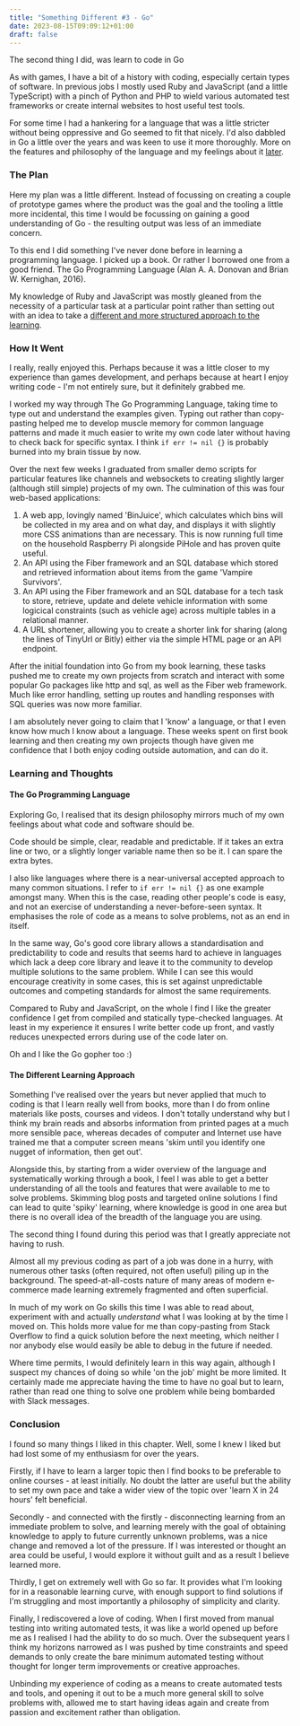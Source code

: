 ```yaml
---
title: "Something Different #3 - Go"
date: 2023-08-15T09:09:12+01:00
draft: false
---
```


The second thing I did, was learn to code in Go<!--more-->


As with games, I have a bit of a history with coding, especially certain types of software. In previous jobs I mostly used Ruby and JavaScript (and a little TypeScript) with a pinch of Python and PHP to wield various automated test frameworks or create internal websites to host useful test tools.

For some time I had a hankering for a language that was a little stricter without being oppressive and Go seemed to fit that nicely. I'd also dabbled in Go a little over the years and was keen to use it more thoroughly. More on the features and philosophy of the language and my feelings about it [later](#the-go-programming-language).


### The Plan

Here my plan was a little different. Instead of focussing on creating a couple of prototype games where the product was the goal and the tooling a little more incidental, this time I would be focussing on gaining a good understanding of Go - the resulting output was less of an immediate concern.

To this end I did something I've never done before in learning a programming language. I picked up a book. Or rather I borrowed one from a good friend. The Go Programming Language (Alan A. A. Donovan and Brian W. Kernighan, 2016).

My knowledge of Ruby and JavaScript was mostly gleaned from the necessity of a particular task at a particular point rather than setting out with an idea to take a [different and more structured approach to the learning](#the-different-learning-approach). 


### How It Went

I really, really enjoyed this. Perhaps because it was a little closer to my experience than games development, and perhaps because at heart I enjoy writing code - I'm not entirely sure, but it definitely grabbed me.

I worked my way through The Go Programming Language, taking time to type out and understand the examples given. Typing out rather than copy-pasting helped me to develop muscle memory for common language patterns and made it much easier to write my own code later without having to check back for specific syntax. I think ```if err != nil {}``` is probably burned into my brain tissue by now.

Over the next few weeks I graduated from smaller demo scripts for particular features like channels and websockets to creating slightly larger (although still simple) projects of my own. The culmination of this was four web-based applications:

1. A web app, lovingly named 'BinJuice', which calculates which bins will be collected in my area and on what day, and displays it with slightly more CSS animations than are necessary. This is now running full time on the household Raspberry Pi alongside PiHole and has proven quite useful.
2. An API using the Fiber framework and an SQL database which stored and retrieved information about items from the game 'Vampire Survivors'.
3. An API using the Fiber framework and an SQL database for a tech task to store, retrieve, update and delete vehicle information with some logicical constraints (such as vehicle age) across multiple tables in a relational manner.
4. A URL shortener, allowing you to create a shorter link for sharing (along the lines of TinyUrl or Bitly) either via the simple HTML page or an API endpoint.

After the initial foundation into Go from my book learning, these tasks pushed me to create my own projects from scratch and interact with some popular Go packages like http and sql, as well as the Fiber web framework. Much like error handling, setting up routes and handling responses with SQL queries was now more familiar.

I am absolutely never going to claim that I 'know' a language, or that I even know how much I know about a language. These weeks spent on first book learning and then creating my own projects though have given me confidence that I both enjoy coding outside automation, and can do it.


### Learning and Thoughts

#### The Go Programming Language

Exploring Go, I realised that its design philosophy mirrors much of my own feelings about what code and software should be. 

Code should be simple, clear, readable and predictable. If it takes an extra line or two, or a slightly longer variable name then so be it. I can spare the extra bytes.

I also like languages where there is a near-universal accepted approach to many common situations. I refer to ```if err != nil {}``` as one example amongst many. When this is the case, reading other people's code is easy, and not an exercise of understanding a never-before-seen syntax. It emphasises the role of code as a means to solve problems, not as an end in itself.

In the same way, Go's good core library allows a standardisation and predictability to code and results that seems hard to achieve in languages which lack a deep core library and leave it to the community to develop multiple solutions to the same problem. While I can see this would encourage creativity in some cases, this is set against unpredictable outcomes and competing standards for almost the same requirements.

Compared to Ruby and JavaScript, on the whole I find I like the greater confidence I get from compiled and statically type-checked languages. At least in my experience it ensures I write better code up front, and vastly reduces unexpected errors during use of the code later on.

Oh and I like the Go gopher too :)


#### The Different Learning Approach

Something I've realised over the years but never applied that much to coding is that I learn really well from books, more than I do from online materials like posts, courses and videos. I don't totally understand why but I think my brain reads and absorbs information from printed pages at a much more sensible pace, whereas decades of computer and Internet use have trained me that a computer screen means 'skim until you identify one nugget of information, then get out'.

Alongside this, by starting from a wider overview of the language and systematically working through a book, I feel I was able to get a better understanding of all the tools and features that were available to me to solve problems. Skimming blog posts and targeted online solutions I find can lead to quite 'spiky' learning, where knowledge is good in one area but there is no overall idea of the breadth of the language you are using.

The second thing I found during this period was that I greatly appreciate not having to rush. 

Almost all my previous coding as part of a job was done in a hurry, with numerous other tasks (often required, not often useful) piling up in the background. The speed-at-all-costs nature of many areas of modern e-commerce made learning extremely fragmented and often superficial.

In much of my work on Go skills this time I was able to read about, experiment with and actually _understand_ what I was looking at by the time I moved on. This holds more value for me than copy-pasting from Stack Overflow to find a quick solution before the next meeting, which neither I nor anybody else would easily be able to debug in the future if needed.

Where time permits, I would definitely learn in this way again, although I suspect my chances of doing so while 'on the job' might be more limited. It certainly made me appreciate having the time to have no goal but to learn, rather than read one thing to solve one problem while being bombarded with Slack messages.

### Conclusion

I found so many things I liked in this chapter. Well, some I knew I liked but had lost some of my enthusiasm for over the years.

Firstly, if I have to learn a larger topic then I find books to be preferable to online courses - at least initially. No doubt the latter are useful but the ability to set my own pace and take a wider view of the topic over 'learn X in 24 hours' felt beneficial.

Secondly - and connected with the firstly - disconnecting learning from an immediate problem to solve, and learning merely with the goal of obtaining knowledge to apply to future currently unknown problems, was a nice change and removed a lot of the pressure. If I was interested or thought an area could be useful, I would explore it without guilt and as a result I believe learned more.

Thirdly, I get on extremely well with Go so far. It provides what I'm looking for in a reasonable learning curve, with enough support to find solutions if I'm struggling and most importantly a philosophy of simplicity and clarity.

Finally, I rediscovered a love of coding. When I first moved from manual testing into writing automated tests, it was like a world opened up before me as I realised I had the ability to do so much. Over the subsequent years I think my horizons narrowed as I was pushed by time constraints and speed demands to only create the bare minimum automated testing without thought for longer term improvements or creative approaches.

Unbinding my experience of coding as a means to create automated tests and tools, and opening it out to be a much more general skill to solve problems with, allowed me to start having ideas again and create from passion and excitement rather than obligation.
